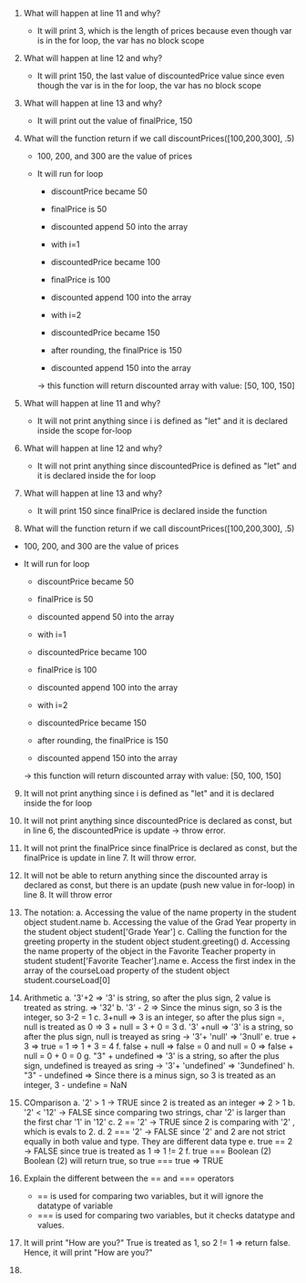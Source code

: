 1. What will happen at line 11 and why?
   - It will print 3, which is the length of prices because even though var is in the for loop, the var has no block scope
2. What will happen at line 12 and why?
   - It will print 150, the last value of discountedPrice value since even though the var is in the for loop, the var has no block scope
3. What will happen at line 13 and why?
   - It will print out the value of finalPrice, 150
4. What will the function return if we call discountPrices([100,200,300], .5)
   - 100, 200, and 300 are the value of prices
   - It will run for loop 
        -  discountPrice became 50 
        -  finalPrice is 50
        -  discounted append 50 into the array

        - with i=1
        - discountedPrice became 100
        - finalPrice is 100
        - discounted append 100 into the array

        - with i=2
        - discountedPrice became 150 
        - after rounding, the finalPrice is 150
        - discounted append 150 into the array 

        -> this function will return discounted array with value: [50, 100, 150]

5. What will happen at line 11 and why?
   - It will not print anything since i is defined as "let" and it is declared inside the scope for-loop
6. What will happen at line 12 and why?
   - It will not print anything since discountedPrice is defined as "let" and it is declared inside the for loop
7. What will happen at line 13 and why?
   - It will print 150 since finalPrice is declared inside the function
8.  What will the function return if we call discountPrices([100,200,300], .5)
   - 100, 200, and 300 are the value of prices
   - It will run for loop 
        -  discountPrice became 50 
        -  finalPrice is 50
        -  discounted append 50 into the array

        - with i=1
        - discountedPrice became 100
        - finalPrice is 100
        - discounted append 100 into the array

        - with i=2
        - discountedPrice became 150 
        - after rounding, the finalPrice is 150
        - discounted append 150 into the array 

        -> this function will return discounted array with value: [50, 100, 150]
9.  It will not print anything since i is defined as "let" and it is declared inside the for loop
10. It will not print anything since discountedPrice is declared as const, but in line 6, the discountedPrice is update -> throw error. 
11. It will not print the finalPrice since finalPrice is declared as const, but the finalPrice is update in line 7. It will throw error. 
12. It will not be able to return anything since the discounted array is declared as const, but there is an update (push new value in for-loop) in line 8. It will throw error                            
13. The notation:
        a. Accessing the value of the name property in the student object
        student.name
        b. Accessing the value of the Grad Year property in the student object
        student['Grade Year']
        c. Calling the function for the greeting property in the student object
        student.greeting()
        d. Accessing the name property of the object in the Favorite Teacher property in student
        student['Favorite Teacher'].name
        e. Access the first index in the array of the courseLoad property of the student object
        student.courseLoad[0]
14. Arithmetic 
    a. '3'+2
    => '3' is string, so after the plus sign, 2 value is treated as string. => '32'
    b. '3' - 2
    => Since the minus sign, so 3 is the integer, so 3-2 = 1
    c. 3+null
    => 3 is an integer, so after the plus sign =, null is treated as 0 => 3 + null = 3 + 0 = 3
    d. '3' +null
    => '3' is a string, so after the plus sign, null is treayed as sring -> '3'+ 'null' => '3null'
    e. true + 3
    => true = 1 => 1 + 3 = 4
    f. false + null
    => false = 0 and null = 0 => false + null = 0 + 0 = 0
    g. "3" + undefined
    => '3' is a string, so after the plus sign, undefined is treayed as sring -> '3'+ 'undefined' => '3undefined'
    h. "3" - undefined
    => Since there is a minus sign, so 3 is treated as an integer, 3 - undefine = NaN
15. COmparison 
    a. '2' > 1 
    -> TRUE since 2 is treated as an integer => 2 > 1
    b. '2' < '12'
    -> FALSE since comparing two strings, char '2' is larger than the first char '1' in '12'
    c. 2 == '2'
    -> TRUE since 2 is comparing with '2' , which is evals to 2.
    d. 2 === '2'
    -> FALSE since '2' and 2 are not strict equally in both value and type. They are different data type
    e. true == 2
    -> FALSE since true is treated as 1 => 1 != 2 
    f. true === Boolean (2)
    Boolean (2) will return true, so true === true => TRUE
16. Explain the different between the == and === operators
    - == is used for comparing two variables, but it will ignore the datatype of variable
    - === is used for comparing two variables, but it checks datatype and values.

17. It will print "How are you?" True is treated as 1, so 2 != 1 => return false. Hence, it will print "How are you?"

19. 